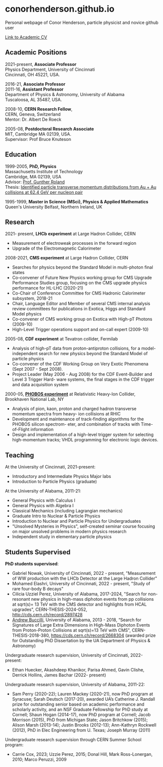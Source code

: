 # conorhenderson.github.io
Personal webpage of Conor Henderson, particle physicist and novice github user

[Link to Academic CV](/cv.html)

## Academic Positions

2021-present, **Associate Professor** <br>
Physics Department, University of Cincinnati<br>
Cincinnati, OH 45221, USA.

2016-21, **Associate Professor**<br>
2011-16, **Assistant Professor**<br>
Department of Physics & Astronomy, University of Alabama<br>
Tuscaloosa, AL 35487, USA.

2008-10, **CERN Research Fellow**,<br>
CERN, Geneva, Switzerland<br>
Mentor: Dr. Albert De Roeck

2005-08, **Postdoctoral Research Associate**<br>
MIT, Cambridge MA 02139, USA.<br>
Supervisor: Prof Bruce Knuteson

## Education

1999-2005, **PhD, Physics** <br>
Massachusetts Institute of Technology<br>
Cambridge, MA 02139, USA<br>
Advisor: <a href="https://physics.mit.edu/faculty/gunther-roland/">Prof. Gunther Roland</a><br>
Thesis: <a href="https://dspace.mit.edu/handle/1721.1/34393"> Identified particle transverse momentum distributions from Au + Au collisions at 62.4 GeV per nucleon pair</a>

1995-1999, **Master in Science (MSci), Physics & Applied Mathematics**<br>
Queen's University Belfast, Northern Ireland, UK

## Research
2021- present, **LHCb experiment** at Large Hadron Collider, CERN
   * Measurement of electroweak processes in the forward region
   * Upgrade of the Electromagnetic Calorimeter
     
2008-2021, **CMS experiment** at Large Hadron Collider, CERN
   * Searches for physics beyond the Standard Model in multi-photon final states
   * Co-convener of Future New Physics working group for CMS Upgrade Performance Studies group, focusing on the CMS upgrade physics performance for HL-LHC (2020-21)
   * Co-Chair of Conference Committee for CMS Hadronic Calorimeter subsystem, 2018-21
   * Chair, Language Editor and Member of several CMS internal analysis review committees for publications in Exotica, Higgs and Standard Model physics
   * Co-convener of CMS working group on Exotica with High-pT Photons (2009-10)
   * High-Level Trigger operations support and on-call expert (2009-10)
   
2005-08, **CDF experiment** at Tevatron collider, Fermilab
   * Analysis of high-pT data from proton-antiproton collisions, for a model-independent search for new physics beyond the Standard Model of particle physics
   * Co-convener of the CDF Working Group on Very Exotic Phenomena (Sept 2007 - Sept 2008).
   * Project Leader (May 2006 - Aug 2008) for the CDF Event-Builder and Level 3 Trigger Hard-
ware systems, the final stages in the CDF trigger and data acquisition system

2000-05, <a href="https://www.sdcc.bnl.gov/phobos/">**PHOBOS experiment**</a> at Relativistic Heavy-Ion Collider, Brookhaven National Lab, NY
   * Analysis of pion, kaon, proton and charged hadron transverse momentum spectra from heavy- ion collisions at RHIC
   * Development and maintenance of track-finding algorithms for the PHOBOS silicon spectrom- eter, and combination of tracks with Time-of-Flight information
   * Design and implementation of a high-level trigger system for selecting high-momentum tracks; VHDL programming for electronic logic devices.



   
## Teaching

At the University of Cincinnati, 2021-present:
   * Introductory and Intermediate Physics Major labs
   * Introduction to Particle Physics (graduate)

At the University of Alabama, 2011-21:
   * General Physics with Calculus I
   * General Physics with Algebra I
   * Classical Mechanics (including Lagrangian mechanics)
   * Graduate Intro to Nuclear & Particle Physics
   * Introduction to Nuclear and Particle Physics for Undergraduates
   * "Unsolved Mysteries in Physics", self-created seminar course focusing on major unsolved problems in modern physics research
   * Independent study in elementary particle physics
     
## Students Supervised

**PhD students supervised**:
   * Gabriel Nowak, University of Cincinnati, 2022 - present, "Measurement of WW production with the LHCb Detector at the Large Hadron Collider"
   * Mohamed Elashri, University of Cincinnati, 2022 - present, "Study of rare four-body B decays"
   * Cilicia Uzziel Perez, University of Alabama, 2017-2024, "Search for non-resonant new physics in high-mass diphoton events from pp collisions at sqrt(s)= 13 TeV with the CMS detector and highlights from HCAL upgrades", CERN-THESIS-2024-052, http://cds.cern.ch/record/2897428 
   * <a href="https://abuccilli.github.io/"> Andrew Buccilli</a>, University of Alabama, 2013 - 2018, “Search for Signatures of Large Extra Dimensions in High-Mass Diphoton Events from Proton-Proton Collisions at sqrt(s)=13 TeV with CMS", CERN-THESIS-2018-380, https://cds.cern.ch/record/2668304  (awarded prize for Outstanding PhD Dissertation by the UA Department of Physics & Astronomy)

Undergraduate research supervision, University of Cincinnati, 2022-present:
   * Ethan Huecker, Akashdeep Khanikor, Parisa Ahmed, Gavin Clishe, Derrick Hollins, James Bachar (2022- present)

Undergraduate research supervision, University of Alabama, 2011-22: 
   * Sam Perry (2020-22); Lauren Mackey (2020-21), now PhD program at Syracuse; Sarah Deutsch (2017-20), awarded UA’s Catherine J. Randall prize for outstanding senior based on academic performance and scholarly activity, and an NSF Graduate Fellowship for PhD study at Cornell; Shaun Hogan (2014-17), now PhD program at Cornell; Jacob Morrison (2015), PhD from Michigan State; Jason Britchkow (2015); Alison Marsh (2013-14); Justin Brooks (2012-13); Ann-Kathryn Rockwell (2012), PhD in Elec Engineering from U. Texas; Joseph Murray (2011)
  
Undergraduate research supervision through CERN Summer School program:
   * Carrie Cox, 2023; Uzzie Perez, 2015; Donal Hill, Mark Ross-Lonergan, 2010; Marco Peruzzi, 2009
